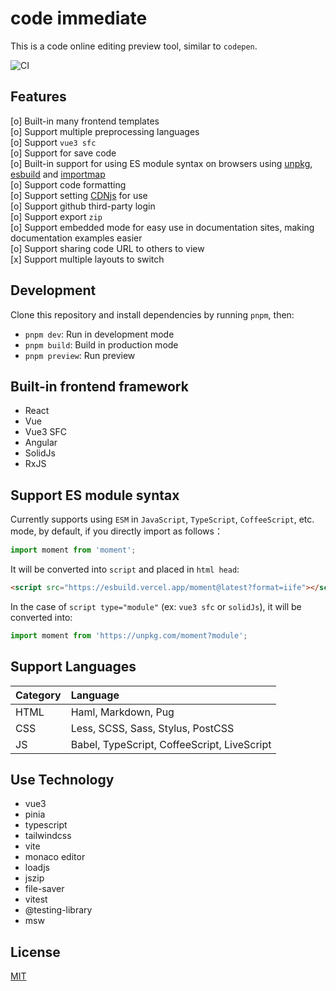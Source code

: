 # code immediate

This is a code online editing preview tool, similar to `codepen`.

![CI](https://github.com/tzuyi0817/code-immediate/actions/workflows/ci.yml/badge.svg)

## Features

[o] Built-in many frontend templates  
[o] Support multiple preprocessing languages  
[o] Support `vue3 sfc`  
[o] Support for save code  
[o] Built-in support for using ES module syntax on browsers using [unpkg](https://unpkg.com/), [esbuild](https://esbuild.vercel.app) and [importmap](https://github.com/WICG/import-maps)  
[o] Support code formatting  
[o] Support setting [CDNjs](https://cdnjs.com/) for use  
[o] Support github third-party login  
[o] Support export `zip`  
[o] Support embedded mode for easy use in documentation sites, making documentation examples easier  
[o] Support sharing code URL to others to view  
[x] Support multiple layouts to switch  

## Development

Clone this repository and install dependencies by running `pnpm`, then:

- `pnpm dev`: Run in development mode
- `pnpm build`: Build in production mode
- `pnpm preview`: Run preview

## Built-in frontend framework

- React
- Vue
- Vue3 SFC
- Angular
- SolidJs
- RxJS

## Support ES module syntax

Currently supports using `ESM` in `JavaScript`, `TypeScript`, `CoffeeScript`, etc. mode, by default, if you directly import as follows：

```js
import moment from 'moment';
```

It will be converted into `script` and placed in `html head`:

```html
<script src="https://esbuild.vercel.app/moment@latest?format=iife"></script>
```

In the case of `script type="module"` (ex: `vue3 sfc` or `solidJs`), it will be converted into:

```js
import moment from 'https://unpkg.com/moment?module';
```

## Support Languages

Category | Language |
:--- | :--- |
HTML | Haml, Markdown, Pug |
CSS | Less, SCSS, Sass, Stylus, PostCSS |
JS | Babel, TypeScript, CoffeeScript, LiveScript |

## Use Technology

- vue3
- pinia
- typescript
- tailwindcss
- vite
- monaco editor
- loadjs
- jszip
- file-saver
- vitest
- @testing-library
- msw

## License

[MIT](https://opensource.org/licenses/MIT)
